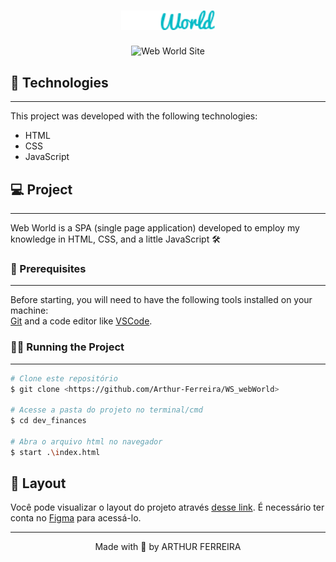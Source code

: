 <h1 align="center">
  <img alt="Web World" src="./img/logo.png" width="150px">
</h1>


<p align="center">
  <img alt="Web World Site" title="WS_webWorld" src="./layOut/layOut_webWorld.png" width="50%" />
</p>

## 🧰 Technologies
---

This project was developed with the following technologies:

- HTML
- CSS
- JavaScript

## 💻 Project
---

Web World is a SPA (single page application) developed to employ my knowledge in HTML, CSS, and a little JavaScript 🛠️


### 👀 Prerequisites
---

Before starting, you will need to have the following tools installed on your machine:<br/>
[Git](https://git-scm.com) and a code editor like [VSCode](https://code.visualstudio.com/).

### 👨‍💻 Running the Project
---

```bash
# Clone este repositório
$ git clone <https://github.com/Arthur-Ferreira/WS_webWorld>

# Acesse a pasta do projeto no terminal/cmd
$ cd dev_finances

# Abra o arquivo html no navegador
$ start .\index.html
```

## 🔖 Layout

Você pode visualizar o layout do projeto através [desse link](https://www.figma.com/file/XSvymDujvCuCZfF6pBUqzs/layOut_webWorld). É necessário ter conta no [Figma](https://figma.com) para acessá-lo.


---
<p align="center">
Made with 🖤 by ARTHUR FERREIRA
</p>